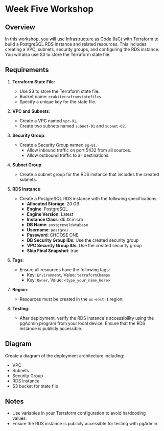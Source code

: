 # Week Five Workshop

## Overview

In this workshop, you will use Infrastructure as Code (IaC) with Terraform to build a PostgreSQL RDS instance and related resources. This includes creating a VPC, subnets, security groups, and configuring the RDS instance. You will also use S3 to store the Terraform state file.

## Requirements

1. **Terraform State File**:
   - Use S3 to store the Terraform state file.
   - Bucket name: `erakiterrafromstatefiles`
   - Specify a unique key for the state file.

2. **VPC and Subnets**:
   - Create a VPC named `vpc-01`.
   - Create two subnets named `subnet-01` and `subnet-02`.

3. **Security Group**:
   - Create a Security Group named `sg-01`.
     - Allow inbound traffic on port 5432 from all sources.
     - Allow outbound traffic to all destinations.

4. **Subnet Group**:
   - Create a subnet group for the RDS instance that includes the created subnets.

5. **RDS Instance**:
   - Create a PostgreSQL RDS instance with the following specifications:
     - **Allocated Storage**: 20 GB
     - **Engine**: PostgreSQL
     - **Engine Version**: Latest
     - **Instance Class**: db.t3.micro
     - **DB Name**: `postgresqldatabase`
     - **Username**: `postgres`
     - **Password**: CHOOSE ONE
     - **DB Security Group IDs**: Use the created security group
     - **VPC Security Group IDs**: Use the created security group
     - **Skip Final Snapshot**: true

6. **Tags**:
   - Ensure all resources have the following tags:
     - Key: `Environment`, Value: `terraformChamps`
     - Key: `Owner`, Value: `<type_your_name_here>`

7. **Region**:
   - Resources must be created in the `us-east-1` region.

8. **Testing**:
   - After deployment, verify the RDS instance's accessibility using the pgAdmin program from your local device. Ensure that the RDS instance is publicly accessible.

## Diagram

Create a diagram of the deployment architecture including:
- VPC
- Subnets
- Security Group
- RDS Instance
- S3 bucket for state file

## Notes

- Use variables in your Terraform configuration to avoid hardcoding values.
- Ensure the RDS instance is publicly accessible for testing with pgAdmin.

